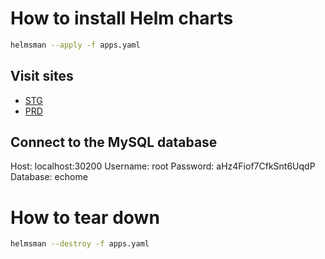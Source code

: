 # How to install Helm charts

```sh
helmsman --apply -f apps.yaml
```

## Visit sites

- [STG](http://localhost:30008)
- [PRD](http://localhost:30009)

## Connect to the MySQL database
Host: localhost:30200
Username: root
Password: aHz4Fiof7CfkSnt6UqdP
Database: echome

# How to tear down

```sh
helmsman --destroy -f apps.yaml
```
